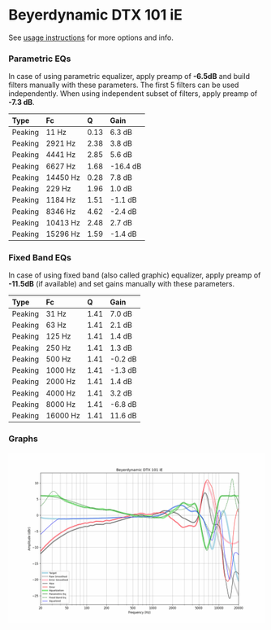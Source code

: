 # Beyerdynamic DTX 101 iE
See [usage instructions](https://github.com/jaakkopasanen/AutoEq#usage) for more options and info.

### Parametric EQs
In case of using parametric equalizer, apply preamp of **-6.5dB** and build filters manually
with these parameters. The first 5 filters can be used independently.
When using independent subset of filters, apply preamp of **-7.3 dB**.

| Type    | Fc       |    Q | Gain     |
|:--------|:---------|:-----|:---------|
| Peaking | 11 Hz    | 0.13 | 6.3 dB   |
| Peaking | 2921 Hz  | 2.38 | 3.8 dB   |
| Peaking | 4441 Hz  | 2.85 | 5.6 dB   |
| Peaking | 6627 Hz  | 1.68 | -16.4 dB |
| Peaking | 14450 Hz | 0.28 | 7.8 dB   |
| Peaking | 229 Hz   | 1.96 | 1.0 dB   |
| Peaking | 1184 Hz  | 1.51 | -1.1 dB  |
| Peaking | 8346 Hz  | 4.62 | -2.4 dB  |
| Peaking | 10413 Hz | 2.48 | 2.7 dB   |
| Peaking | 15296 Hz | 1.59 | -1.4 dB  |

### Fixed Band EQs
In case of using fixed band (also called graphic) equalizer, apply preamp of **-11.5dB**
(if available) and set gains manually with these parameters.

| Type    | Fc       |    Q | Gain    |
|:--------|:---------|:-----|:--------|
| Peaking | 31 Hz    | 1.41 | 7.0 dB  |
| Peaking | 63 Hz    | 1.41 | 2.1 dB  |
| Peaking | 125 Hz   | 1.41 | 1.4 dB  |
| Peaking | 250 Hz   | 1.41 | 1.3 dB  |
| Peaking | 500 Hz   | 1.41 | -0.2 dB |
| Peaking | 1000 Hz  | 1.41 | -1.3 dB |
| Peaking | 2000 Hz  | 1.41 | 1.4 dB  |
| Peaking | 4000 Hz  | 1.41 | 3.2 dB  |
| Peaking | 8000 Hz  | 1.41 | -6.8 dB |
| Peaking | 16000 Hz | 1.41 | 11.6 dB |

### Graphs
![](./Beyerdynamic%20DTX%20101%20iE.png)
